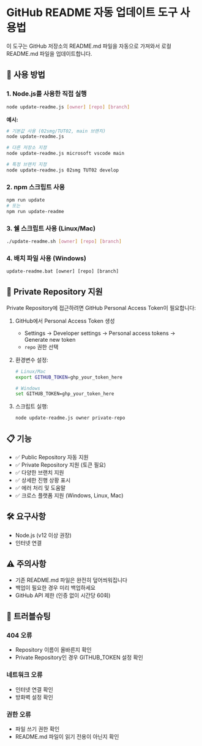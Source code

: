 # GitHub README 자동 업데이트 도구 사용법

이 도구는 GitHub 저장소의 README.md 파일을 자동으로 가져와서 로컬 README.md 파일을 업데이트합니다.

## 🚀 사용 방법

### 1. Node.js를 사용한 직접 실행
```bash
node update-readme.js [owner] [repo] [branch]
```

**예시:**
```bash
# 기본값 사용 (02smg/TUT02, main 브랜치)
node update-readme.js

# 다른 저장소 지정
node update-readme.js microsoft vscode main

# 특정 브랜치 지정
node update-readme.js 02smg TUT02 develop
```

### 2. npm 스크립트 사용
```bash
npm run update
# 또는
npm run update-readme
```

### 3. 쉘 스크립트 사용 (Linux/Mac)
```bash
./update-readme.sh [owner] [repo] [branch]
```

### 4. 배치 파일 사용 (Windows)
```cmd
update-readme.bat [owner] [repo] [branch]
```

## 🔑 Private Repository 지원

Private Repository에 접근하려면 GitHub Personal Access Token이 필요합니다:

1. GitHub에서 Personal Access Token 생성
   - Settings → Developer settings → Personal access tokens → Generate new token
   - `repo` 권한 선택

2. 환경변수 설정:
   ```bash
   # Linux/Mac
   export GITHUB_TOKEN=ghp_your_token_here
   
   # Windows
   set GITHUB_TOKEN=ghp_your_token_here
   ```

3. 스크립트 실행:
   ```bash
   node update-readme.js owner private-repo
   ```

## 📋 기능

- ✅ Public Repository 자동 지원
- ✅ Private Repository 지원 (토큰 필요)
- ✅ 다양한 브랜치 지원
- ✅ 상세한 진행 상황 표시
- ✅ 에러 처리 및 도움말
- ✅ 크로스 플랫폼 지원 (Windows, Linux, Mac)

## 🛠️ 요구사항

- Node.js (v12 이상 권장)
- 인터넷 연결

## ⚠️ 주의사항

- 기존 README.md 파일은 완전히 덮어씌워집니다
- 백업이 필요한 경우 미리 백업하세요
- GitHub API 제한 (인증 없이 시간당 60회)

## 🔧 트러블슈팅

### 404 오류
- Repository 이름이 올바른지 확인
- Private Repository인 경우 GITHUB_TOKEN 설정 확인

### 네트워크 오류
- 인터넷 연결 확인
- 방화벽 설정 확인

### 권한 오류
- 파일 쓰기 권한 확인
- README.md 파일이 읽기 전용이 아닌지 확인